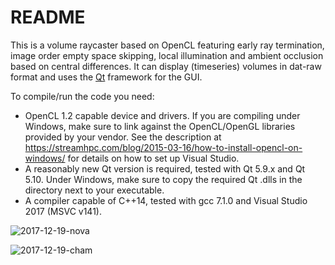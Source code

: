 # README #

This is a volume raycaster based on OpenCL featuring early ray termination, image order empty space skipping, local illumination and ambient occlusion based on central differences.
It can display (timeseries) volumes in dat-raw format and uses the [Qt](https://www.qt.io) framework for the GUI. 

To compile/run the code you need:
  - OpenCL 1.2 capable device and drivers. If you are compiling under Windows, make sure to link against the OpenCL/OpenGL libraries provided by your vendor. See the description at https://streamhpc.com/blog/2015-03-16/how-to-install-opencl-on-windows/ for details on how to set up Visual Studio. 
  - A reasonably new Qt version is required, tested with Qt 5.9.x and Qt 5.10. Under Windows, make sure to copy the required Qt .dlls in the directory next to your executable.  
  - A compiler capable of C++14, tested with gcc 7.1.0 and Visual Studio 2017 (MSVC v141).

![2017-12-19-nova](https://bytebucket.org/theVall/basicvolumeraycaster/raw/b29bb112fdde3784923e22f35ef56d7d9408b6f6/screenshots/2017-12-19-nova.png)

![2017-12-19-cham](https://bytebucket.org/theVall/basicvolumeraycaster/raw/b29bb112fdde3784923e22f35ef56d7d9408b6f6/screenshots/2017-12-19-cham.png)
